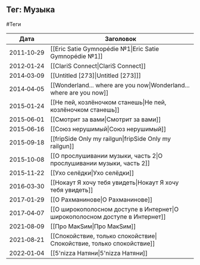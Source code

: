## Тег: Музыка
#Теги

| Дата | Заголовок |
| --- | --- |
| 2011&#8209;10&#8209;29 | [[Eric Satie  Gymnopédie №1\|Eric Satie  Gymnopédie №1]] |
| 2012&#8209;01&#8209;24 | [[ClariS  Connect\|ClariS  Connect]] |
| 2014&#8209;03&#8209;09 | [[Untitled [273]\|Untitled [273]]] |
| 2014&#8209;04&#8209;05 | [[Wonderland... where are you now\|Wonderland... where are you now]] |
| 2015&#8209;01&#8209;24 | [[Не пей, козлёночком станешь\|Не пей, козлёночком станешь]] |
| 2015&#8209;06&#8209;01 | [[Смотрит за вами\|Смотрит за вами]] |
| 2015&#8209;06&#8209;16 | [[Союз нерушимый\|Союз нерушимый]] |
| 2015&#8209;09&#8209;18 | [[fripSide  Only my railgun\|fripSide  Only my railgun]] |
| 2015&#8209;10&#8209;08 | [[О прослушивании музыки, часть 2\|О прослушивании музыки, часть 2]] |
| 2015&#8209;11&#8209;22 | [[Ухо селёдки\|Ухо селёдки]] |
| 2016&#8209;03&#8209;30 | [[Нокаут  Я хочу тебя увидеть\|Нокаут  Я хочу тебя увидеть]] |
| 2017&#8209;01&#8209;29 | [[О Рахманинове\|О Рахманинове]] |
| 2017&#8209;04&#8209;07 | [[О широкополосном доступе в Интернет\|О широкополосном доступе в Интернет]] |
| 2021&#8209;08&#8209;09 | [[Про МакSим\|Про МакSим]] |
| 2021&#8209;08&#8209;21 | [[Спокойствие, только спокойствие\|Спокойствие, только спокойствие]] |
| 2022&#8209;01&#8209;04 | [[5'nizza  Натяни\|5'nizza  Натяни]] |
